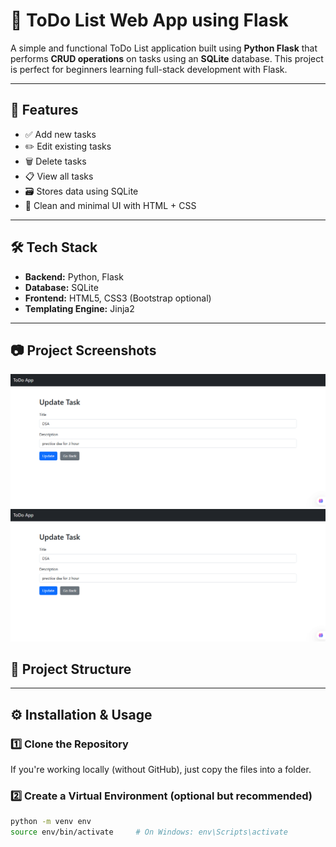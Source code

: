 # 📝 ToDo List Web App using Flask

A simple and functional ToDo List application built using **Python Flask** that performs **CRUD operations** on tasks using an **SQLite** database. This project is perfect for beginners learning full-stack development with Flask.

---

## 🚀 Features

- ✅ Add new tasks
- ✏️ Edit existing tasks
- 🗑️ Delete tasks
- 📋 View all tasks
- 🗃️ Stores data using SQLite
- 🎨 Clean and minimal UI with HTML + CSS

---

## 🛠️ Tech Stack

- **Backend:** Python, Flask
- **Database:** SQLite
- **Frontend:** HTML5, CSS3 (Bootstrap optional)
- **Templating Engine:** Jinja2


---
## 📷 Project Screenshots

![Project Screenshot](Screenshot_(106).png)
![Another Screenshot](Screenshot_(106).png)

## 📂 Project Structure


---

## ⚙️ Installation & Usage

### 1️⃣ Clone the Repository

If you're working locally (without GitHub), just copy the files into a folder.

### 2️⃣ Create a Virtual Environment (optional but recommended)

```bash
python -m venv env
source env/bin/activate     # On Windows: env\Scripts\activate
